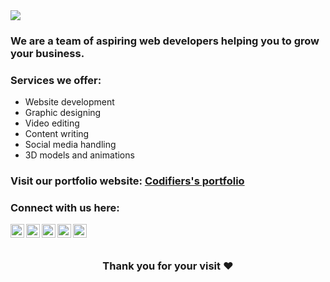 <img src="https://raw.githubusercontent.com/codifiers-official/codifiers-official/main/assets/codifiers_banner.png" />

### We are a team of aspiring web developers helping you to grow your business.

### Services we offer:
- Website development
- Graphic designing
- Video editing
- Content writing
- Social media handling
- 3D models and animations

### Visit our portfolio website: [Codifiers's portfolio](https://codifiers.in)

### Connect with us here:

<a href="https://www.linkedin.com/company/codifiers">
  <img align="left" alt="Codifiers - LinkedIn" width="22px" src="https://raw.githubusercontent.com/wecodifiers/wecodifiers/main/assets/linkedin.svg" />
</a>
<a href="https://twitter.com/codifiershq">
  <img align="left" alt="Codifiers - Twitter" width="22px" src="https://raw.githubusercontent.com/wecodifiers/wecodifiers/main/assets/twitter.svg" />
</a>
<a href="https://instagram.com/codifiers_official">
  <img align="left" alt="Codifiers - Instagram" width="22px" src="https://raw.githubusercontent.com/wecodifiers/wecodifiers/main/assets/instagram.svg" />
</a>
<a href="https://www.facebook.com/codifiersofficial">
  <img align="left" alt="Codifiers - Facebook" width="22px" src="https://raw.githubusercontent.com/wecodifiers/wecodifiers/main/assets/facebook.svg" />
</a>
<a href="https://in.pinterest.com/codifiers_official">
  <img align="left" alt="Codifiers - Pinterest" width="22px" src="https://raw.githubusercontent.com/wecodifiers/wecodifiers/main/assets/pinterest.svg" />
</a>

<br/>
<br/>

<div align="center">

### Thank you for your visit ♥

</div>
